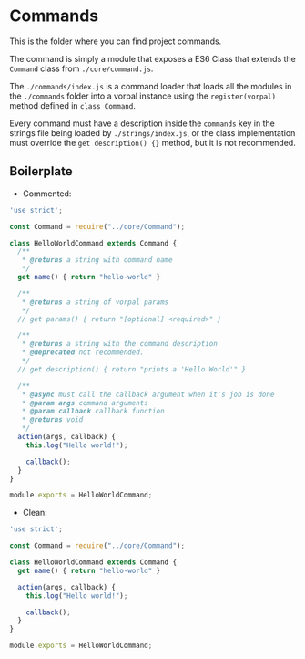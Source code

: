 # Commands

This is the folder where you can find project commands.

The command is simply a module that exposes a ES6 Class that extends the `Command` class from `./core/command.js`.

The `./commands/index.js` is a command loader that loads all the modules in the `./commands` folder into a vorpal instance using the `register(vorpal)` method defined in `class Command`.

Every command must have a description inside the `commands` key in the strings file being loaded by `./strings/index.js`, or the class implementation must override the `get description() {}` method, but it is not recommended.

## Boilerplate

- Commented:

```js
'use strict';

const Command = require("../core/Command");

class HelloWorldCommand extends Command {
  /**
   * @returns a string with command name
   */
  get name() { return "hello-world" }

  /**
   * @returns a string of vorpal params
   */
  // get params() { return "[optional] <required>" }

  /**
   * @returns a string with the command description
   * @deprecated not recommended.
   */
  // get description() { return "prints a 'Hello World'" }

  /**
   * @async must call the callback argument when it's job is done
   * @param args command arguments
   * @param callback callback function
   * @returns void
   */
  action(args, callback) {
    this.log("Hello world!");

    callback();
  }
}

module.exports = HelloWorldCommand;
```

- Clean:

```js
'use strict';

const Command = require("../core/Command");

class HelloWorldCommand extends Command {
  get name() { return "hello-world" }

  action(args, callback) {
    this.log("Hello world!");

    callback();
  }
}

module.exports = HelloWorldCommand;
```

